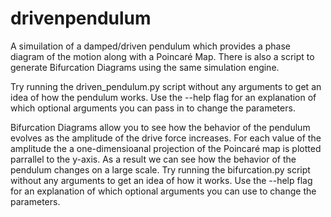 # drivenpendulum
A simuilation of a damped/driven pendulum which provides a phase diagram of the motion along with a Poincaré Map. There is also a script to generate Bifurcation Diagrams using the same simulation engine.

Try running the driven_pendulum.py script without any arguments to get an idea of how the pendulum works. Use the --help flag for an explanation of which optional arguments you can pass in to change the parameters.

Bifurcation Diagrams allow you to see how the behavior of the pendulum evolves as the amplitude of the drive force increases. For each value of the amplitude the a one-dimensioanal projection of the Poincaré map is plotted parrallel to the y-axis. As a result we can see how the behavior of the pendulum changes on a large scale. Try running the bifurcation.py script without any arguments to get an idea of how it works. Use the --help flag for an explanation of which optional arguments you can use to change the parameters.

